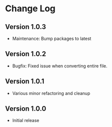 # Change Log

## Version 1.0.3

- Maintenance: Bump packages to latest

## Version 1.0.2

- Bugfix: Fixed issue when converting entire file.

## Version 1.0.1

- Various minor refactoring and cleanup

## Version 1.0.0

- Initial release
